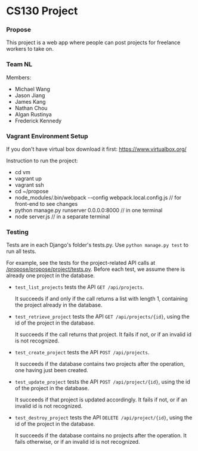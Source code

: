 # CS130 Project

### Propose

This project is a web app where people can post projects for freelance workers to take on.

### Team NL

Members:
  * Michael Wang
  * Jason Jiang
  * James Kang
  * Nathan Chou
  * Algan Rustinya
  * Frederick Kennedy

### Vagrant Environment Setup

If you don't have virtual box download it first:
https://www.virtualbox.org/

Instruction to run the project:
  * cd vm
  * vagrant up
  * vagrant ssh
  * cd ~/propose
  * node_modules/.bin/webpack --config webpack.local.config.js  // for front-end to see changes
  * python manage.py runserver 0.0.0.0:8000 // in one terminal
  * node server.js                          // in a separate terminal

### Testing

Tests are in each Django's folder's tests.py. Use `python manage.py test` to run all tests.

For example, see the tests for the project-related API calls at [/propose/propose/project/tests.py](https://github.com/micwa/propose/blob/master/propose/project/tests.py). Before each test, we assume there is already one project in the database.
* `test_list_projects` tests the API `GET /api/projects`.

  It succeeds if and only if the call returns a list with length 1, containing the project already in the database.

* `test_retrieve_project` tests the API `GET /api/projects/{id}`, using the id of the project in the database.

  It succeeds if the call returns that project. It fails if not, or if an invalid id is not recognized.

* `test_create_project` tests the API `POST /api/projects`.

  It succeeds if the database contains two projects after the operation, one having just been created.

* `test_update_project` tests the API `POST /api/project/{id}`, using the id of the project in the database.

  It succeeds if that project is updated accordingly. It fails if not, or if an invalid id is not recognized.

* `test_destroy_project` tests the API `DELETE /api/project/{id}`, using the id of the project in the database.

  It succeeds if the database contains no projects after the operation. It fails otherwise, or if an invalid id is not recognized.
